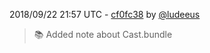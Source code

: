 2018/09/22 21:57 UTC - [cf0fc38](https://github.com/hassio-addons/addon-phlex/commit/cf0fc383173e5bf2dd6abf3716620a228a7495a2) by [@ludeeus](https://github.com/ludeeus)
> 📚 Added note about Cast.bundle 

